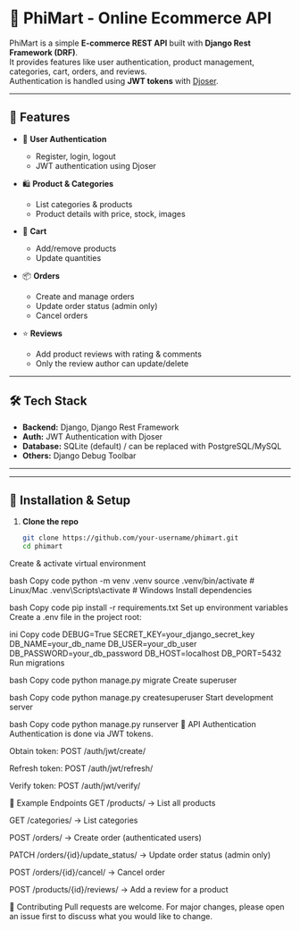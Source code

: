 # 🛒 PhiMart - Online Ecommerce API

PhiMart is a simple **E-commerce REST API** built with **Django Rest Framework (DRF)**.  
It provides features like user authentication, product management, categories, cart, orders, and reviews.  
Authentication is handled using **JWT tokens** with [Djoser](https://djoser.readthedocs.io/en/latest/).

---

## 🚀 Features

- 🔐 **User Authentication**  
  - Register, login, logout  
  - JWT authentication using Djoser  

- 🛍️ **Product & Categories**  
  - List categories & products  
  - Product details with price, stock, images  

- 🛒 **Cart**  
  - Add/remove products  
  - Update quantities  

- 📦 **Orders**  
  - Create and manage orders  
  - Update order status (admin only)  
  - Cancel orders  

- ⭐ **Reviews**  
  - Add product reviews with rating & comments  
  - Only the review author can update/delete  

---

## 🛠️ Tech Stack

- **Backend:** Django, Django Rest Framework  
- **Auth:** JWT Authentication with Djoser  
- **Database:** SQLite (default) / can be replaced with PostgreSQL/MySQL  
- **Others:** Django Debug Toolbar  

---


---

## 🔧 Installation & Setup

1. **Clone the repo**
   ```bash
   git clone https://github.com/your-username/phimart.git
   cd phimart
Create & activate virtual environment

bash
Copy code
python -m venv .venv
source .venv/bin/activate   # Linux/Mac
.venv\Scripts\activate      # Windows
Install dependencies

bash
Copy code
pip install -r requirements.txt
Set up environment variables
Create a .env file in the project root:

ini
Copy code
DEBUG=True
SECRET_KEY=your_django_secret_key
DB_NAME=your_db_name
DB_USER=your_db_user
DB_PASSWORD=your_db_password
DB_HOST=localhost
DB_PORT=5432
Run migrations

bash
Copy code
python manage.py migrate
Create superuser

bash
Copy code
python manage.py createsuperuser
Start development server

bash
Copy code
python manage.py runserver
🔑 API Authentication
Authentication is done via JWT tokens.

Obtain token:
POST /auth/jwt/create/

Refresh token:
POST /auth/jwt/refresh/

Verify token:
POST /auth/jwt/verify/

📌 Example Endpoints
GET /products/ → List all products

GET /categories/ → List categories

POST /orders/ → Create order (authenticated users)

PATCH /orders/{id}/update_status/ → Update order status (admin only)

POST /orders/{id}/cancel/ → Cancel order

POST /products/{id}/reviews/ → Add a review for a product

🤝 Contributing
Pull requests are welcome.
For major changes, please open an issue first to discuss what you would like to change.


